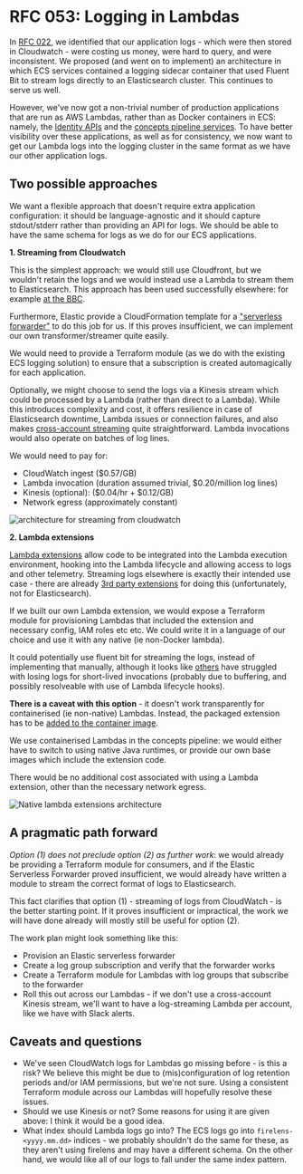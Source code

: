 # RFC 053: Logging in Lambdas

In [RFC 022](https://github.com/wellcomecollection/docs/tree/main/rfcs/022-logging), we identified that our application logs - which were then stored in Cloudwatch - were costing us money, were hard to query, and were inconsistent. We proposed (and went on to implement) an architecture in which ECS services contained a logging sidecar container that used Fluent Bit to stream logs directly to an Elasticsearch cluster. This continues to serve us well.

However, we've now got a non-trivial number of production applications that are run as AWS Lambdas, rather than as Docker containers in ECS: namely, the [Identity APIs](https://github.com/wellcomecollection/identity) and the [concepts pipeline services](https://github.com/wellcomecollection/concepts-pipeline). To have better visibility over these applications, as well as for consistency, we now want to get our Lambda logs into the logging cluster in the same format as we have our other application logs.

## Two possible approaches

We want a flexible approach that doesn't require extra application configuration: it should be language-agnostic and it should capture stdout/stderr rather than providing an API for logs. We should be able to have the same schema for logs as we do for our ECS applications.

**1. Streaming from Cloudwatch**

This is the simplest approach: we would still use Cloudfront, but we wouldn't retain the logs and we would instead use a Lambda to stream them to Elasticsearch. This approach has been used successfully elsewhere: for example [at the BBC](https://medium.com/bbc-product-technology/lambda-logs-in-elk-e4d924757249).

Furthermore, Elastic provide a CloudFormation template for a ["serverless forwarder"](https://github.com/elastic/elastic-serverless-forwarder/blob/main/docs/README-AWS.md) to do this job for us. If this proves insufficient, we can implement our own transformer/streamer quite easily.

We would need to provide a Terraform module (as we do with the existing ECS logging solution) to ensure that a subscription is created automagically for each application. 

Optionally, we might choose to send the logs via a Kinesis stream which could be processed by a Lambda (rather than direct to a Lambda). While this introduces complexity and cost, it offers resilience in case of Elasticsearch downtime, Lambda issues or connection failures, and also makes [cross-account streaming](https://docs.aws.amazon.com/AmazonCloudWatch/latest/logs/CrossAccountSubscriptions-Kinesis.html) quite straightforward. Lambda invocations would also operate on batches of log lines.

We would need to pay for:

- CloudWatch ingest ($0.57/GB)
- Lambda invocation (duration assumed trivial, $0.20/million log lines)
- Kinesis (optional): ($0.04/hr + \$0.12/GB)
- Network egress (approximately constant)

![architecture for streaming from cloudwatch](https://user-images.githubusercontent.com/4429247/203840497-cb313e4e-7fb1-4b0e-bf01-e8c81dd6c432.png)

**2. Lambda extensions**

[Lambda extensions](https://docs.aws.amazon.com/lambda/latest/dg/runtimes-extensions-api.html) allow code to be integrated into the Lambda execution environment, hooking into the Lambda lifecycle and allowing access to logs and other telemetry. Streaming logs elsewhere is exactly their intended use case - there are already [3rd party extensions](https://docs.datadoghq.com/serverless/libraries_integrations/extension/) for doing this (unfortunately, not for Elasticsearch).

If we built our own Lambda extension, we would expose a Terraform module for provisioning Lambdas that included the extension and necessary config, IAM roles etc etc. We could write it in a language of our choice and use it with any native (ie non-Docker lambda). 

It could potentially use fluent bit for streaming the logs, instead of implementing that manually, although it looks like [others](https://github.com/aws-samples/aws-lambda-extensions/pull/42) have struggled with losing logs for short-lived invocations (probably due to buffering, and possibly resolveable with use of Lambda lifecycle hooks).

**There is a caveat with this option** - it doesn't work transparently for containerised (ie non-native) Lambdas. Instead, the packaged extension has to be [added to the container image](https://docs.aws.amazon.com/lambda/latest/dg/extensions-configuration.html). 

We use containerised Lambdas in the concepts pipeline: we would either have to switch to using native Java  runtimes, or provide our own base images which include the extension code.

There would be no additional cost associated with using a Lambda extension, other than the necessary network egress.

![Native lambda extensions architecture](https://user-images.githubusercontent.com/4429247/203977301-cb6c2cdb-685e-4b62-9ef1-5396fc349b12.png)

## A pragmatic path forward

*Option (1) does not preclude option (2) as further work*: we would already be providing a Terraform module for consumers, and if the Elastic Serverless Forwarder proved insufficient, we would already have written a module to stream the correct format of logs to Elasticsearch. 

This fact clarifies that option (1) - streaming of logs from CloudWatch - is the better starting point. If it proves insufficient or impractical, the work we will have done already will mostly still be useful for option (2).

The work plan might look something like this:

- Provision an Elastic serverless forwarder
- Create a log group subscription and verify that the forwarder works
- Create a Terraform module for Lambdas with log groups that subscribe to the forwarder
- Roll this out across our Lambdas - if we don't use a cross-account Kinesis stream, we'll want to have a log-streaming Lambda per account, like we have with Slack alerts.

## Caveats and questions

- We've seen CloudWatch logs for Lambdas go missing before - is this a risk? We believe this might be due to (mis)configuration of log retention periods and/or IAM permissions, but we're not sure. Using a consistent Terraform module across our Lambdas will hopefully resolve these issues.
- Should we use Kinesis or not? Some reasons for using it are given above: I think it would be a good idea.
- What index should Lambda logs go into? The ECS logs go into `firelens-<yyyy.mm.dd>` indices - we probably shouldn't do the same for these, as they aren't using firelens and may have a different schema. On the other hand, we would like all of our logs to fall under the same index pattern.
